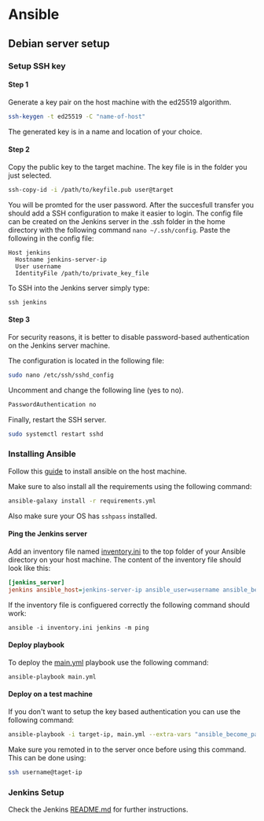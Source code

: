# Ansible

## Debian server setup

### Setup SSH key

#### Step 1

Generate a key pair on the host machine with the ed25519 algorithm.

```zsh
ssh-keygen -t ed25519 -C "name-of-host"
```

The generated key is in a name and location of your choice.

#### Step 2

Copy the public key to the target machine. The key file is in the folder you just selected.

```zsh
ssh-copy-id -i /path/to/keyfile.pub user@target
```

You will be promted for the user password. After the succesfull transfer you should add a SSH configuration to make it easier to login. The config file can be created on the Jenkins server in the .ssh folder in the home directory with the following command `nano ~/.ssh/config`. Paste the following in the config file:

```
Host jenkins
  Hostname jenkins-server-ip
  User username
  IdentityFile /path/to/private_key_file
```

To SSH into the Jenkins server simply type:

```
ssh jenkins
```

#### Step 3

For security reasons, it is better to disable password-based authentication on the Jenkins server  machine.

The configuration is located in the following file:

```zsh
sudo nano /etc/ssh/sshd_config
```

Uncomment and change the following line (yes to no).

```zsh
PasswordAuthentication no
```

Finally, restart the SSH server.

```zsh
sudo systemctl restart sshd
```

### Installing Ansible

Follow this [guide](https://docs.ansible.com/ansible/latest/installation_guide/intro_installation.html) to install ansible on the host machine.

Make sure to also install all the requirements using the following command:

```zsh
ansible-galaxy install -r requirements.yml
```

Also make sure your OS has `sshpass` installed.

#### Ping the Jenkins server

Add an inventory file named [inventory.ini](inventory.ini) to the top folder of your Ansible directory on your host machine. The content of the inventory file should look like this:

```ini
[jenkins_server]
jenkins ansible_host=jenkins-server-ip ansible_user=username ansible_become_password=sudo-password ansible_private_key_file=/path/to/private_key_file
```

If the inventory file is configuered correctly the following command should work:

```
ansible -i inventory.ini jenkins -m ping
```

#### Deploy playbook

To deploy the [main.yml](main.yml) playbook use the following command:

```
ansible-playbook main.yml
```

#### Deploy on a test machine

If you don't want to setup the key based authentication you can use the following command:

```zsh
ansible-playbook -i target-ip, main.yml --extra-vars "ansible_become_password=sudo_password ansible_ssh_password=ssh_password"
```

Make sure you remoted in to the server once before using this command. This can be done using:

```zsh
ssh username@taget-ip
```

### Jenkins Setup

Check the Jenkins [README.md](files/docker-compose/jenkins/README.md) for further instructions.
